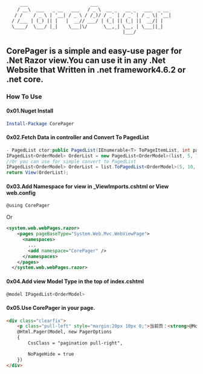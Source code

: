 
``` html
     ___                       ___                           
    / __\  ___   _ __   ___   / _ \  __ _   __ _   ___  _ __ 
   / /    / _ \ | '__| / _ \ / /_)/ / _` | / _` | / _ \| '__|
  / /___ | (_) || |   |  __// ___/ | (_| || (_| ||  __/| |   
  \____/  \___/ |_|    \___|\/      \__,_| \__, | \___||_|   
                                           |___/             
```

## CorePager is a simple and easy-use pager for .Net Razor view.You can use it in any .Net Website that Written in .net framework4.6.2 or .net core.
### How To Use
#### 0x01.Nuget Install
``` powershell
Install-Package CorePager
```
#### 0x02.Fetch Data in controller and Convert To PagedList
``` c#
- PagedList ctor:public PagedList(IEnumerable<T> ToPageItemList, int pageIndex, int pageSize, long totalItemCount)
IPagedList<OrderModel> OrderList = new PagedList<OrderModel>(list, 5, 10, 100); 
//Or you can use for simple convert to PagedList
IPagedList<OrderModel> OrderList = list.ToPagedList<OrderModel>(5, 10, 100);
return View(OrderList);
```
#### 0x03.Add Namespace for view in _ViewImports.cshtml or View web.config
``` c#
@using CorePager
```
Or
``` xml
<system.web.webPages.razor>
    <pages pageBaseType="System.Web.Mvc.WebViewPage">
      <namespaces>
        ...
        <add namespace="CorePager" />
      </namespaces>
    </pages>
  </system.web.webPages.razor>
```

#### 0x04.Add view Model Type in the top of index.cshtml
``` c#
@model IPagedList<OrderModel>
```

#### 0x05.Use CorePager in your page.
``` html
<div class="clearfix">
    <p class="pull-left" style="margin:20px 10px 0;">当前页：<strong>@Model.CurrentPageIndex</strong> /总计：<strong>@Model.TotalItemCount</strong>  条记录</p>
    @Html.Pager(Model, new PagerOptions
    {
        CssClass = "pagination pull-right",

        NoPageHide = true
    })
</div>
```
